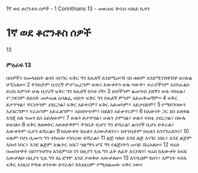 ﻿
1ኛ ወደ ቆሮንቶስ ሰዎች - 1 Corinthians 13 - መጽሐፍ ቅዱስ ብሉይ ኪዳን
# 1ኛ ወደ ቆሮንቶስ ሰዎች
13
### ምዕራፍ 13
 በሰዎችና በመላእክት ልሳን ብናገር ፍቅር ግን ከሌለኝ እንደሚጮኽ ናስ ወይም እንደሚንሽዋሽዋ ጸናጽል ሆኜአለሁ።
2  ትንቢትም ቢኖረኝ ምሥጢርንም ሁሉና እውቀትን ሁሉ ባውቅ፥ ተራሮችንም እስካፈልስ ድረስ እምነት ሁሉ ቢኖረኝ ፍቅር ግን ከሌለኝ ከንቱ ነኝ።
3  ድሆችንም ልመግብ ያለኝን ሁሉ ባካፍል፥ ሥጋዬንም ለእሳት መቃጠል አሳልፌ ብሰጥ ፍቅር ግን ከሌለኝ ምንም አይጠቅመኝም።
4  ፍቅር ይታገሣል፥ ቸርነትንም ያደርጋል፤ ፍቅር አይቀናም፤ ፍቅር አይመካም፥ አይታበይም፤
5  የማይገባውን አያደርግም፥ የራሱንም አይፈልግም፥ አይበሳጭም፥ በደልን አይቆጥርም፤
6  ከእውነት ጋር ደስ ይለዋል እንጂ ስለ ዓመፃ ደስ አይለውም፤
7  ሁሉን ይታገሣል፥ ሁሉን ያምናል፥ ሁሉን ተስፋ ያደርጋል፥ በሁሉ ይጸናል።
8  ፍቅር ለዘወትር አይወድቅም፤ ትንቢት ቢሆን ግን ይሻራል፤ ልሳኖች ቢሆኑ ይቀራሉ፤ እውቀትም ቢሆን ይሻራል።
9  ከእውቀት ከፍለን እናውቃለንና፥ ከትንቢትም ከፍለን እንናገራለንና፤
10  ፍጹም የሆነ ሲመጣ ግን ተከፍሎ የነበረው ይሻራል።
11  ልጅ ሳለሁ እንደ ልጅ እናገር ነበር፥ እንደ ልጅም አስብ ነበር፥ እንደ ልጅም እቈጥር ነበር፤ ጎልማሳ ሆኜ ግን የልጅነትን ጠባይ ሽሬአለሁ።
12  ዛሬስ በመስተዋት በድንግዝግዝ እንደምናይ ነን በዚያን ጊዜ ግን ፊት ለፊት እናያለን፤ ዛሬስ ከእውቀት ከፍዬ አውቃለሁ በዚያን ጊዜ ግን እኔ ደግሞ እንደ ታወቅሁ አውቃለሁ።
13  እንዲህም ከሆነ፥ እምነት ተስፋ ፍቅር እነዚህ ሦስቱ ጸንተው ይኖራሉ፤ ከእነዚህም የሚበልጠው ፍቅር ነው። 
